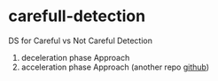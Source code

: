 # carefull-detection
DS for Careful vs Not Careful Detection

1. deceleration phase Approach
2. acceleration phase Approach (another repo [github](https://github.com/NunoDuarte/accele_careful))
